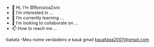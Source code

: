 - 👋 Hi, I’m @RorozoaZoro
- 👀 I’m interested in ...
- 🌱 I’m currently learning ...
- 💞️ I’m looking to collaborate on ...
- 📫 How to reach me ...

<!---
RorozoaZoro/RorozoaZoro is a ✨ special ✨ repository because its `README.md` (this file) appears on your GitHub profile.
You can click the Preview link to take a look at your changes.
--->
-batata
-Meu nome verdadeiro e kauã
gmail kauafaga2007@gmail.com
